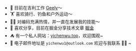 - 🔭 目前在吉利工作 [Geely](https://m.geely.com/)～
- 🏋 喜欢骑行、钓鱼和户外运动～
- 👨‍💻 对编码充满热情，并一直在发展我的技能～
- 👻 喜欢分享，目前在掘金分享技术文章 [掘金](https://juejin.cn/user/583188628134621)
- ⛺️ 有一个私人网站：[yichenwu.top](https://yichenwu.top)，欢迎围观~
- 📨 电子邮件地址是 `yichenwu1@outlook.com` 欢迎与我联系 👏🏻 ~

<!---
yichenwu1/yichenwu1 is a ✨ special ✨ repository because its `README.md` (this file) appears on your GitHub profile.
You can click the Preview link to take a look at your changes.
--->
